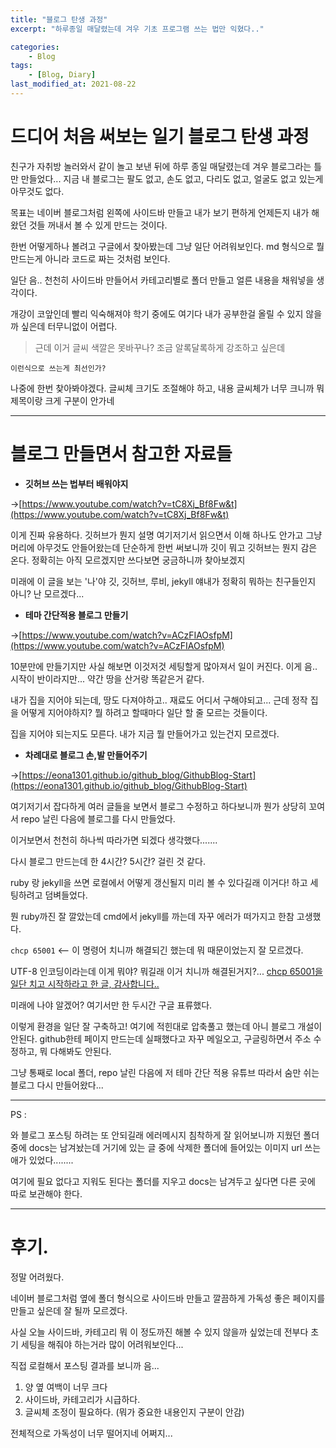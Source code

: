```yaml
---
title: "블로그 탄생 과정"
excerpt: "하루종일 매달렸는데 겨우 기초 프로그램 쓰는 법만 익혔다.."

categories:
    - Blog
tags:
    - [Blog, Diary]
last_modified_at: 2021-08-22
---
```


# 드디어 처음 써보는 일기 블로그 탄생 과정

친구가 자취방 놀러와서 같이 놀고 보낸 뒤에 하루 종일 매달렸는데 겨우 블로그라는 틀만 만들었다...
지금 내 블로그는 팔도 없고, 손도 없고, 다리도 없고, 얼굴도 없고 있는게 아무것도 없다.

목표는 네이버 블로그처럼 왼쪽에 사이드바 만들고 내가 보기 편하게 언제든지 내가 해왔던 것들 꺼내서 볼 수 있게 만드는 것이다.

한번 어떻게하나 볼려고 구글에서 찾아봤는데 그냥 일단 어려워보인다. md 형식으로 뭘 만드는게 아니라 코드로 짜는 것처럼 보인다.

일단 음.. 천천히 사이드바 만들어서 카테고리별로 폴더 만들고 얼른 내용을 채워넣을 생각이다.

 개강이 코앞인데 빨리 익숙해져야 학기 중에도 여기다 내가 공부한걸 올릴 수 있지 않을까 싶은데 터무니없이 어렵다.

 >근데 이거 글씨 색깔은 못바꾸나? 조금 알록달록하게 강조하고 싶은데

 `이런식으로 쓰는게 최선인가?`

 나중에 한번 찾아봐야겠다. 글씨체 크기도 조절해야 하고, 내용 글씨체가 너무 크니까 뭐 제목이랑 크게 구분이 안가네


___
# 블로그 만들면서 참고한 자료들
- **깃허브 쓰는 법부터 배워야지**

->[https://www.youtube.com/watch?v=tC8Xj_Bf8Fw&t](https://www.youtube.com/watch?v=tC8Xj_Bf8Fw&t)

이게 진짜 유용하다. 깃허브가 뭔지 설명 여기저기서 읽으면서 이해 하나도 안가고 그냥 머리에 아무것도 안들어왔는데 단순하게 한번 써보니까 깃이 뭐고 깃허브는 뭔지 감은 온다. 정확히는 아직 모르겠지만 쓰다보면 궁금하니까 찾아보겠지

미래에 이 글을 보는 '나'야 깃, 깃허브, 루비, jekyll 얘내가 정확히 뭐하는 친구들인지 아니?
난 모르겠다...

- **테마 간단적용 블로그 만들기**

->[https://www.youtube.com/watch?v=ACzFIAOsfpM](https://www.youtube.com/watch?v=ACzFIAOsfpM)

10분만에 만들기지만 사실 해보면 이것저것 세팅할게 많아져서 일이 커진다.
이게 음.. 시작이 반이라지만...
약간 땅을 산거랑 똑같은거 같다.

내가 집을 지어야 되는데, 땅도 다져야하고.. 재료도 어디서 구해야되고... 근데 정작 집을 어떻게 지어야하지? 뭘 하려고 할때마다 일단 할 줄 모르는 것들이다.

집을 지어야 되는지도 모른다. 내가 지금 뭘 만들어가고 있는건지 모르겠다.


- **차례대로 블로그 손,발 만들어주기** 

->[https://eona1301.github.io/github_blog/GithubBlog-Start](https://eona1301.github.io/github_blog/GithubBlog-Start)

여기저기서 잡다하게 여러 글들을 보면서 블로그 수정하고 하다보니까 뭔가 상당히 꼬여서 repo 날린 다음에 블로그를 다시 만들었다.

이거보면서 천천히 하나씩 따라가면 되겠다 생각했다.......

다시 블로그 만드는데 한 4시간? 5시간? 걸린 것 같다.

ruby 랑 jekyll을 쓰면 로컬에서 어떻게 갱신될지 미리 볼 수 있다길래 이거다! 하고 세팅하려고 덤벼들었다.

뭔 ruby까진 잘 깔았는데 cmd에서 jekyll를 까는데 자꾸 에러가 떠가지고 한참 고생했다.

`chcp 65001` <-- 이 명령어 치니까 해결되긴 했는데 뭐 때문이었는지 잘 모르겠다. 

UTF-8 인코딩이라는데 이게 뭐야? 뭐길래 이거 치니까 해결된거지?...
[chcp 65001을 일단 치고 시작하라고 한 글, 감사합니다..](https://theorydb.github.io/envops/2019/05/21/envops-blog-how-to-use-git/)

미래에 나야 알겠어? 여기서만 한 두시간 구글 표류했다.

이렇게 환경을 일단 잘 구축하고! 여기에 적힌대로 압축풀고 했는데 아니 블로그 개설이 안된다. github한테 페이지 만드는데 실패했다고 자꾸 메일오고, 구글링하면서 주소 수정하고, 뭐 다해봐도 안된다.

그냥 통째로 local 폴더, repo 날린 다음에 저 테마 간단 적용 유튜브 따라서 숨만 쉬는 블로그 다시 만들어왔다...


___

PS : 

와 블로그 포스팅 하려는 또 안되길래 에러메시지 침착하게 잘 읽어보니까 지웠던 폴더 중에 docs는 남겨놨는데 거기에 있는 글 중에 삭제한 폴더에 들어있는 이미지 url 쓰는애가 있었다........

여기에 필요 없다고 지워도 된다는 폴더를 지우고 docs는 남겨두고 싶다면 다른 곳에 따로 보관해야 한다.

___
# 후기.
정말 어려웠다. 

네이버 블로그처럼 옆에 폴더 형식으로 사이드바 만들고 깔끔하게 가독성 좋은 페이지를 만들고 싶은데 잘 될까 모르겠다.

사실 오늘 사이드바, 카테고리 뭐 이 정도까진 해볼 수 있지 않을까 싶었는데 전부다 초기 세팅을 해줘야 하는거라 많이 어려워보인다...



직접 로컬해서 포스팅 결과를 보니까 음...

1. 양 옆 여백이 너무 크다
2. 사이드바, 카테고리가 시급하다.
3. 글씨체 조정이 필요하다. (뭐가 중요한 내용인지 구분이 안감)


전체적으로 가독성이 너무 떨어지네 어쩌지...
